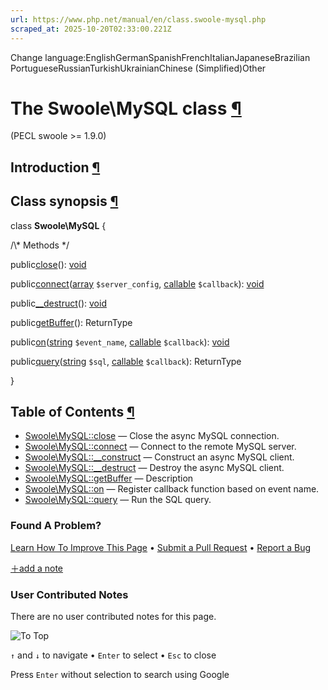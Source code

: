 ```yaml
---
url: https://www.php.net/manual/en/class.swoole-mysql.php
scraped_at: 2025-10-20T02:33:00.221Z
---
```


Change language:EnglishGermanSpanishFrenchItalianJapaneseBrazilian PortugueseRussianTurkishUkrainianChinese (Simplified)Other

# The Swoole\\MySQL class [¶](https://www.php.net/manual/en/class.swoole-mysql.php\#class.swoole-mysql)

(PECL swoole >= 1.9.0)

## Introduction [¶](https://www.php.net/manual/en/class.swoole-mysql.php\#swoole-mysql.intro)

## Class synopsis [¶](https://www.php.net/manual/en/class.swoole-mysql.php\#swoole-mysql.synopsis)

class **Swoole\\MySQL**
{

/\\* Methods \*/

public[close](https://www.php.net/manual/en/swoole-mysql.close.php)(): [void](https://www.php.net/manual/en/language.types.void.php)

public[connect](https://www.php.net/manual/en/swoole-mysql.connect.php)([array](https://www.php.net/manual/en/language.types.array.php) `$server_config`, [callable](https://www.php.net/manual/en/language.types.callable.php) `$callback`): [void](https://www.php.net/manual/en/language.types.void.php)

public[\_\_destruct](https://www.php.net/manual/en/swoole-mysql.destruct.php)(): [void](https://www.php.net/manual/en/language.types.void.php)

public[getBuffer](https://www.php.net/manual/en/swoole-mysql.getbuffer.php)(): ReturnType

public[on](https://www.php.net/manual/en/swoole-mysql.on.php)([string](https://www.php.net/manual/en/language.types.string.php) `$event_name`, [callable](https://www.php.net/manual/en/language.types.callable.php) `$callback`): [void](https://www.php.net/manual/en/language.types.void.php)

public[query](https://www.php.net/manual/en/swoole-mysql.query.php)([string](https://www.php.net/manual/en/language.types.string.php) `$sql`, [callable](https://www.php.net/manual/en/language.types.callable.php) `$callback`): ReturnType

}

## Table of Contents [¶](https://www.php.net/manual/en/class.swoole-mysql.php\#class.swoole-mysql)

- [Swoole\\MySQL::close](https://www.php.net/manual/en/swoole-mysql.close.php) — Close the async MySQL connection.
- [Swoole\\MySQL::connect](https://www.php.net/manual/en/swoole-mysql.connect.php) — Connect to the remote MySQL server.
- [Swoole\\MySQL::\_\_construct](https://www.php.net/manual/en/swoole-mysql.construct.php) — Construct an async MySQL client.
- [Swoole\\MySQL::\_\_destruct](https://www.php.net/manual/en/swoole-mysql.destruct.php) — Destroy the async MySQL client.
- [Swoole\\MySQL::getBuffer](https://www.php.net/manual/en/swoole-mysql.getbuffer.php) — Description
- [Swoole\\MySQL::on](https://www.php.net/manual/en/swoole-mysql.on.php) — Register callback function based on event name.
- [Swoole\\MySQL::query](https://www.php.net/manual/en/swoole-mysql.query.php) — Run the SQL query.

### Found A Problem?

[Learn How To Improve This Page](https://github.com/php/doc-base/blob/master/README.md "This will take you to our contribution guidelines on GitHub")
•
[Submit a Pull Request](https://github.com/php/doc-en/blob/master/reference/swoole/swoole.mysql.xml)
•
[Report a Bug](https://github.com/php/doc-en/issues/new?body=From%20manual%20page:%20https:%2F%2Fphp.net%2Fclass.swoole-mysql%0A%0A---)

[＋add a note](https://www.php.net/manual/add-note.php?sect=class.swoole-mysql&repo=en&redirect=https://www.php.net/manual/en/class.swoole-mysql.php)

### User Contributed Notes

There are no user contributed notes for this page.

![To Top](https://www.php.net/images/to-top@2x.png)

`↑` and `↓` to navigate •
`Enter` to select •
`Esc` to close


Press `Enter` without
selection to search using Google